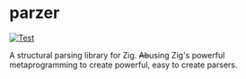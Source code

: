 # parzer
[![Test](https://github.com/devins2518/parzer/actions/workflows/test.yml/badge.svg)](http://github.com/devins2518/parzer/actions/workflows/test.yml)

A structural parsing library for Zig. ~~Ab~~using Zig's powerful metaprogramming to create powerful, easy to create parsers.
